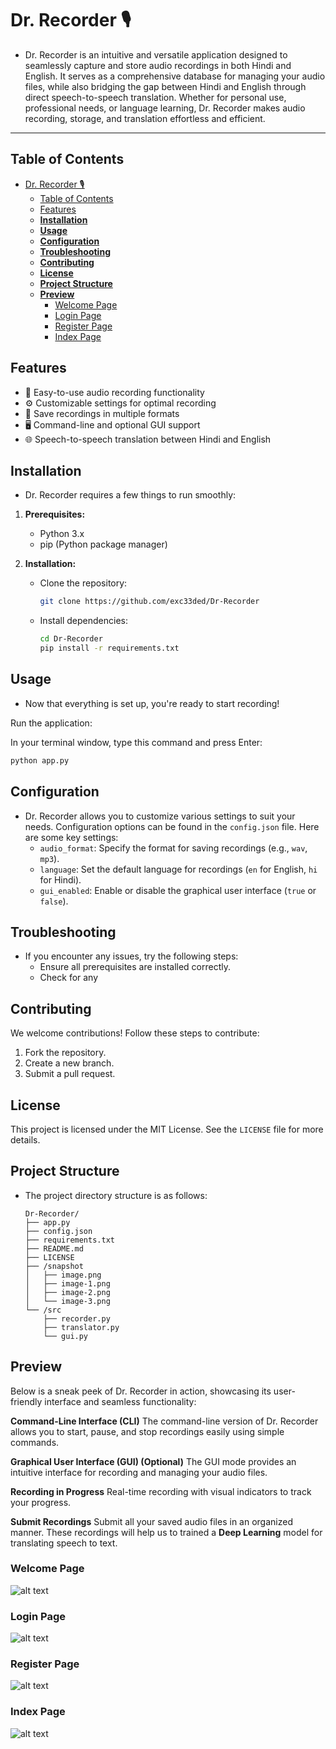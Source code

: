 # Dr. Recorder 🎙️

- Dr. Recorder is an intuitive and versatile application designed to seamlessly capture and store audio recordings in both Hindi and English. It serves as a comprehensive database for managing your audio files, while also bridging the gap between Hindi and English through direct speech-to-speech translation. Whether for personal use, professional needs, or language learning, Dr. Recorder makes audio recording, storage, and translation effortless and efficient.

---

## Table of Contents

- [Dr. Recorder 🎙️](#dr-recorder-️)
  - [Table of Contents](#table-of-contents)
  - [Features](#features)
  - [**Installation**](#installation)
  - [**Usage**](#usage)
  - [**Configuration**](#configuration)
  - [**Troubleshooting**](#troubleshooting)
  - [**Contributing**](#contributing)
  - [**License**](#license)
  - [**Project Structure**](#project-structure)
  - [**Preview**](#preview)
    - [Welcome Page](#welcome-page)
    - [Login Page](#login-page)
    - [Register Page](#register-page)
    - [Index Page](#index-page)

## Features

- 🎤 Easy-to-use audio recording functionality
- ⚙️ Customizable settings for optimal recording
- 📁 Save recordings in multiple formats
- 🖥️ Command-line and optional GUI support
- 🌐 Speech-to-speech translation between Hindi and English

## **Installation**

- Dr. Recorder requires a few things to run smoothly:

1. **Prerequisites:**

   - Python 3.x
   - pip (Python package manager)

2. **Installation:**
   - Clone the repository:
     ```bash
     git clone https://github.com/exc33ded/Dr-Recorder
     ```
   - Install dependencies:
     ```bash
     cd Dr-Recorder
     pip install -r requirements.txt
     ```

## **Usage**

- Now that everything is set up, you're ready to start recording!

Run the application:

In your terminal window, type this command and press Enter:

```bash
python app.py
```

## **Configuration**

- Dr. Recorder allows you to customize various settings to suit your needs. Configuration options can be found in the `config.json` file. Here are some key settings:
  - `audio_format`: Specify the format for saving recordings (e.g., `wav`, `mp3`).
  - `language`: Set the default language for recordings (`en` for English, `hi` for Hindi).
  - `gui_enabled`: Enable or disable the graphical user interface (`true` or `false`).

## **Troubleshooting**

- If you encounter any issues, try the following steps:
  - Ensure all prerequisites are installed correctly.
  - Check for any

## **Contributing**

We welcome contributions! Follow these steps to contribute:

1. Fork the repository.
2. Create a new branch.
3. Submit a pull request.

## **License**

This project is licensed under the MIT License. See the `LICENSE` file for more details.

## **Project Structure**

- The project directory structure is as follows:
  ```
  Dr-Recorder/
  ├── app.py
  ├── config.json
  ├── requirements.txt
  ├── README.md
  ├── LICENSE
  ├── /snapshot
  │   ├── image.png
  │   ├── image-1.png
  │   ├── image-2.png
  │   └── image-3.png
  └── /src
      ├── recorder.py
      ├── translator.py
      └── gui.py
  ```

## **Preview**

Below is a sneak peek of Dr. Recorder in action, showcasing its user-friendly interface and seamless functionality:

**Command-Line Interface (CLI)**
The command-line version of Dr. Recorder allows you to start, pause, and stop recordings easily using simple commands.

**Graphical User Interface (GUI) (Optional)**
The GUI mode provides an intuitive interface for recording and managing your audio files.

**Recording in Progress**
Real-time recording with visual indicators to track your progress.

**Submit Recordings**
Submit all your saved audio files in an organized manner. These recordings will help us to trained a **Deep Learning** model for translating speech to text.

### Welcome Page

![alt text](snapshot/image.png)

### Login Page

![alt text](snapshot/image-1.png)

### Register Page

![alt text](snapshot/image-2.png)

### Index Page

![alt text](snapshot/image-3.png)
